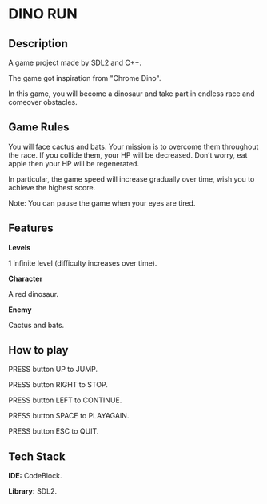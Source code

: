 
# DINO RUN


## Description

A game project made by SDL2 and C++.

The game got inspiration from "Chrome Dino".

In this game, you will become a dinosaur and take part in endless race and comeover obstacles.
## Game Rules

You will face cactus and bats. Your mission is to overcome them throughout the race. If you collide them, your HP will be decreased. Don’t worry, eat apple then your HP will be regenerated.

In particular, the game speed will increase gradually over time, wish you to achieve the highest score.

Note: You can pause the game when your eyes are tired.
## Features

**Levels**

1 infinite level (difficulty increases over time).

**Character**

A red dinosaur.

**Enemy**

Cactus and bats.
## How to play

PRESS button UP to JUMP. 

PRESS button RIGHT to STOP.

PRESS button LEFT to CONTINUE.

PRESS button SPACE to PLAYAGAIN.

PRESS button ESC to QUIT.
## Tech Stack

**IDE:** CodeBlock.

**Library:** SDL2. 
